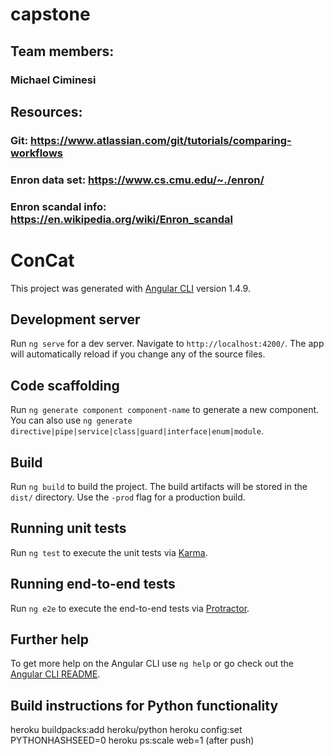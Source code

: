 
# capstone
## Team members:
### Michael Ciminesi


## Resources:

### Git: https://www.atlassian.com/git/tutorials/comparing-workflows
### Enron data set: https://www.cs.cmu.edu/~./enron/
### Enron scandal info: https://en.wikipedia.org/wiki/Enron_scandal

# ConCat

This project was generated with [Angular CLI](https://github.com/angular/angular-cli) version 1.4.9.

## Development server

Run `ng serve` for a dev server. Navigate to `http://localhost:4200/`. The app will automatically reload if you change any of the source files.

## Code scaffolding

Run `ng generate component component-name` to generate a new component. You can also use `ng generate directive|pipe|service|class|guard|interface|enum|module`.

## Build

Run `ng build` to build the project. The build artifacts will be stored in the `dist/` directory. Use the `-prod` flag for a production build.

## Running unit tests

Run `ng test` to execute the unit tests via [Karma](https://karma-runner.github.io).

## Running end-to-end tests

Run `ng e2e` to execute the end-to-end tests via [Protractor](http://www.protractortest.org/).

## Further help

To get more help on the Angular CLI use `ng help` or go check out the [Angular CLI README](https://github.com/angular/angular-cli/blob/master/README.md).

## Build instructions for Python functionality

heroku buildpacks:add heroku/python
heroku config:set PYTHONHASHSEED=0
heroku ps:scale web=1 		(after push)
